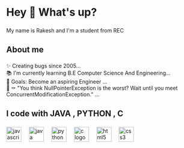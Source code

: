 <h1 align="left">Hey 👋 What's up?</h1>

###

<p align="left">My name is Rakesh and I'm a student  from REC</p>

###

<h2 align="left">About me</h2>

###

<p align="left">✨ Creating bugs since 2005...<br>📚 I'm currently learning B.E Computer Science And Engineering...<br>🎯 Goals: Become an aspiring Engineer ...<br>🎲 ⚰️ "You think NullPointerException is the worst? Wait until you meet ConcurrentModificationException." ...</p>

###

<h2 align="left">I code with JAVA , PYTHON , C</h2>

###

<div align="left">
  <img src="https://cdn.jsdelivr.net/gh/devicons/devicon/icons/javascript/javascript-original.svg" height="40" alt="javascript logo"  />
  <img width="12" />
  <img src="https://cdn.jsdelivr.net/gh/devicons/devicon/icons/java/java-original.svg" height="40" alt="java logo"  />
  <img width="12" />
  <img src="https://cdn.jsdelivr.net/gh/devicons/devicon/icons/python/python-original.svg" height="40" alt="python logo"  />
  <img width="12" />
  <img src="https://cdn.jsdelivr.net/gh/devicons/devicon/icons/c/c-original.svg" height="40" alt="c logo"  />
  <img width="12" />
  <img src="https://cdn.jsdelivr.net/gh/devicons/devicon/icons/html5/html5-original.svg" height="40" alt="html5 logo"  />
  <img width="12" />
  <img src="https://cdn.jsdelivr.net/gh/devicons/devicon/icons/css3/css3-original.svg" height="40" alt="css3 logo"  />
</div>

###
